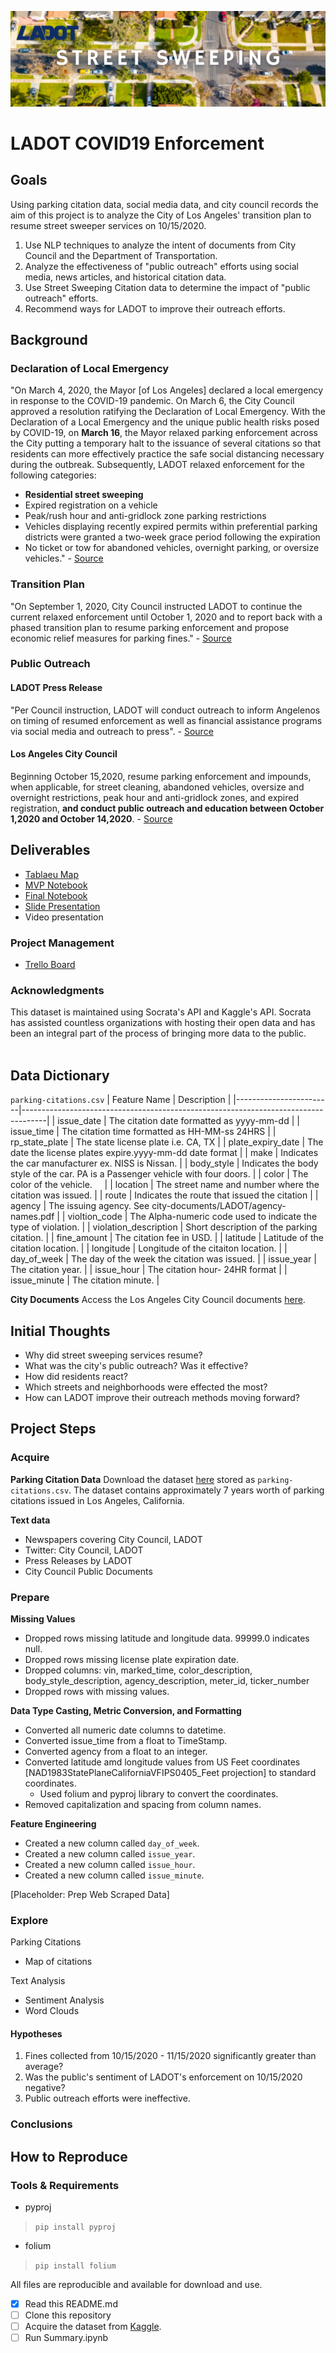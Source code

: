 ![Header](visuals/ladot.png)

# LADOT COVID19 Enforcement
## Goals
Using parking citation data, social media data, and city council records the aim of this project is to analyze the City of Los Angeles' transition plan to resume street sweeper services on 10/15/2020.

1. Use NLP techniques to analyze the intent of documents from City Council and the Department of Transportation.
2. Analyze the effectiveness of "public outreach" efforts using social media, news articles, and historical citation data.
3. Use Street Sweeping Citation data to determine the impact of "public outreach" efforts.
4. Recommend ways for LADOT to improve their outreach efforts.

## Background

### Declaration of Local Emergency
"On March 4, 2020, the Mayor [of Los Angeles] declared a local emergency in response to the COVID-19 pandemic. On March 6, the City Council approved a resolution ratifying the Declaration of Local Emergency. With the Declaration of a Local Emergency and the unique public health risks posed by COVID-19, on __March 16__, the Mayor relaxed parking enforcement across the City putting a temporary halt to the issuance of several citations so that residents can more effectively practice the safe social distancing necessary during the outbreak. Subsequently, LADOT relaxed enforcement for the following categories:<br>
- __Residential street sweeping__
- Expired registration on a vehicle
- Peak/rush hour and anti-gridlock zone parking restrictions
- Vehicles displaying recently expired permits within preferential parking districts were granted a two-week grace period following the expiration
- No ticket or tow for abandoned vehicles, overnight parking, or oversize vehicles." - [Source](https://github.com/Promeos/LADOT-COVID19-enforcement/blob/main/city-documents/city-council/LADOT-transition-plan.pdf)

### Transition Plan
"On September 1, 2020, City Council instructed LADOT to continue the current relaxed enforcement until October 1, 2020 and to report back with a phased transition plan to resume parking enforcement and propose economic relief measures for parking fines." - [Source](https://github.com/Promeos/LADOT-COVID19-enforcement/blob/main/city-documents/city-council/LADOT-transition-plan.pdf)<br>

### Public Outreach
#### LADOT Press Release<br>
"Per Council instruction, LADOT will conduct outreach to inform Angelenos on timing of resumed enforcement as well as financial assistance programs via social media and outreach to press". - [Source](https://github.com/Promeos/LADOT-COVID19-enforcement/blob/main/city-documents/LADOT/enforcement.pdf)

#### Los Angeles City Council<br>
Beginning October 15,2020, resume parking enforcement and impounds, when applicable, for street cleaning, abandoned vehicles, oversize and overnight restrictions, peak hour and anti-gridlock zones, and expired registration, __and conduct public outreach and education between October 1,2020 and October 14,2020__. - [Source](https://github.com/Promeos/LADOT-COVID19-enforcement/blob/main/city-documents/city-council/public-outreach-period.pdf)

## Deliverables
- [Tablaeu Map](https://public.tableau.com/profile/promeos#!/vizhome/LADOTCOVID19StreetSweeperCitations/enforcement-10152020?publish=yes)
- [MVP Notebook](https://github.com/Promeos/LADOT-COVID19-enforcement/blob/main/MVP.ipynb)
- [Final Notebook](https://github.com/Promeos/LADOT-COVID19-enforcement/blob/main/summary.ipynb)
- [Slide Presentation](https://www.canva.com/design/DAERUYKNmnQ/0g_1Ed6ynJUkhXlPImCR9w/view?utm_content=DAERUYKNmnQ&utm_campaign=designshare&utm_medium=link&utm_source=sharebutton)
- Video presentation

### Project Management
- [Trello Board](https://trello.com/b/A1KCGKQN/ladot-covid19-enforcement)

### Acknowledgments
This dataset is maintained using Socrata's API and Kaggle's API. Socrata has assisted countless organizations with hosting their open data and has been an integral part of the process of bringing more data to the public.<br><br>


## Data Dictionary
`parking-citations.csv`
| Feature Name           | Description                                                                        |
|------------------------|------------------------------------------------------------------------------------|
| issue_date             | The citation date formatted as yyyy-mm-dd                                          |
| issue_time             | The citation time formatted as HH-MM-ss 24HRS                                      |
| rp_state_plate         | The state license plate i.e. CA, TX                                                |
| plate_expiry_date      | The date the license plates expire.yyyy-mm-dd date format                          |
| make                   | Indicates the car manufacturer ex. NISS is Nissan.                                 |
| body_style             | Indicates the body style of the car. PA is a Passenger vehicle with four doors.    |
| color                  | The color of the vehicle.                                                          |
| location               | The street name and number where the citation was issued.                          |
| route                  | Indicates the route that issued the citation                                       |
| agency                 | The issuing agency. See city-documents/LADOT/agency-names.pdf                      |
| violtion_code          | The Alpha-numeric code used to indicate the type of violation.                     |
| violation_description  | Short description of the parking citation.                                         |
| fine_amount            | The citation fee in USD.                                                           |
| latitude               | Latitude of the citation location.                                                 |
| longitude              | Longitude of the citaiton location.                                                |
| day_of_week            | The day of the week the citation was issued.                                       |
| issue_year             | The citation year.                                                                 |
| issue_hour             | The citation hour- 24HR format                                                     |
| issue_minute           | The citation minute.                                                               |

**City Documents**
Access the Los Angeles City Council documents [here](https://cityclerk.lacity.org/lacityclerkconnect/index.cfm?fa=ccfi.viewrecord&cfnumber=20-1365).

## Initial Thoughts
- Why did street sweeping services resume?
- What was the city's public outreach? Was it effective?
- How did residents react?
- Which streets and neighborhoods were effected the most?
- How can LADOT improve their outreach methods moving forward?

## Project Steps
### Acquire
__Parking Citation Data__
Download the dataset [here](https://www.kaggle.com/cityofLA/los-angeles-parking-citations/discussion) stored as `parking-citations.csv`. The dataset contains approximately 7 years worth of parking citations issued in Los Angeles, California.

__Text data__
- Newspapers covering City Council, LADOT
- Twitter: City Council, LADOT
- Press Releases by LADOT
- City Council Public Documents


### Prepare
**Missing Values**
- Dropped rows missing latitude and longitude data. 99999.0 indicates null.
- Dropped rows missing license plate expiration date.
- Dropped columns: vin, marked_time, color_description, body_style_description, agency_description, meter_id, ticker_number
- Dropped rows with missing values.

**Data Type Casting, Metric Conversion, and Formatting**
- Converted all numeric date columns to datetime.
- Converted issue_time from a float to TimeStamp.
- Converted agency from a float to an integer.
- Converted latitude amd longitude values from US Feet coordinates \[NAD1983StatePlaneCaliforniaVFIPS0405_Feet projection] to standard coordinates.
  - Used folium and pyproj library to convert the coordinates.
- Removed capitalization and spacing from column names.
  
**Feature Engineering**
- Created a new column called `day_of_week`.
- Created a new column called `issue_year`.
- Created a new column called `issue_hour`.
- Created a new column called `issue_minute`.

[Placeholder: Prep Web Scraped Data]

### Explore
Parking Citations
- Map of citations

Text Analysis
- Sentiment Analysis
- Word Clouds

#### Hypotheses
1. Fines collected from 10/15/2020 - 11/15/2020 significantly greater than average?
2. Was the public's sentiment of LADOT's enforcement on 10/15/2020 negative?
3. Public outreach efforts were ineffective.

### Conclusions


## How to Reproduce
### Tools & Requirements
- pyproj
> `pip install pyproj`
- folium
> `pip install folium`

All files are reproducible and available for download and use.
- [x] Read this README.md
- [ ] Clone this repository
- [ ] Acquire the dataset from [Kaggle](https://www.kaggle.com/cityofLA/los-angeles-parking-citations?select=LADOT-Xerox+Crib+Sheet+Agency+Codes+12-31-2015+%281%29.pdf).
- [ ] Run Summary.ipynb

